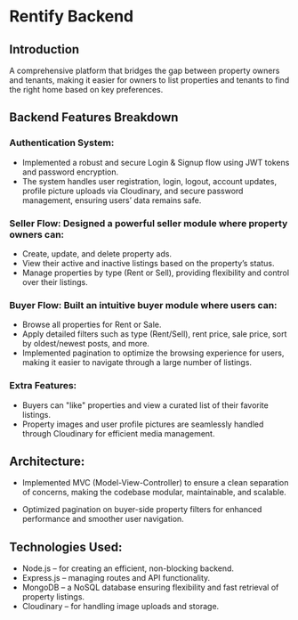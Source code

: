 # Rentify Backend 

## Introduction
  A comprehensive platform that bridges the gap between property owners and tenants, making it easier for owners to list properties and tenants to find the right home based on key preferences.

## Backend Features Breakdown

### Authentication System:
- Implemented a robust and secure Login & Signup flow using JWT tokens and password encryption. 
- The system handles user registration, login, logout, account updates, profile picture uploads via Cloudinary, and secure password management, ensuring users’ data remains safe.

### Seller Flow: Designed a powerful seller module where property owners can:
- Create, update, and delete property ads.
- View their active and inactive listings based on the property’s status.
- Manage properties by type (Rent or Sell), providing flexibility and control over their listings.

### Buyer Flow: Built an intuitive buyer module where users can:
- Browse all properties for Rent or Sale.
- Apply detailed filters such as type (Rent/Sell), rent price, sale price, sort by oldest/newest posts, and more.
- Implemented pagination to optimize the browsing experience for users, making it easier to navigate through a large number of listings.

### Extra Features:
- Buyers can "like" properties and view a curated list of their favorite listings.
- Property images and user profile pictures are seamlessly handled through Cloudinary for efficient media management.

## Architecture:
- Implemented MVC (Model-View-Controller) to ensure a clean separation of concerns, making the codebase modular, maintainable, and scalable.

- Optimized pagination on buyer-side property filters for enhanced performance and smoother user navigation.

## Technologies Used:
- Node.js – for creating an efficient, non-blocking backend.
- Express.js – managing routes and API functionality.
- MongoDB – a NoSQL database ensuring flexibility and fast retrieval of property listings.
- Cloudinary – for handling image uploads and storage.
